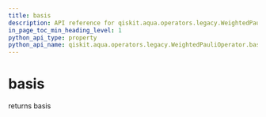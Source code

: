 ```yaml
---
title: basis
description: API reference for qiskit.aqua.operators.legacy.WeightedPauliOperator.basis
in_page_toc_min_heading_level: 1
python_api_type: property
python_api_name: qiskit.aqua.operators.legacy.WeightedPauliOperator.basis
---
```


# basis

returns basis

